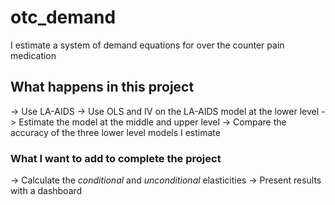 # otc_demand
I estimate a system of demand equations for over the counter pain medication

## What happens in this project
-> Use LA-AIDS
-> Use OLS and IV on the LA-AIDS model at the lower level
-> Estimate the model at the middle and upper level
-> Compare the accuracy of the three lower level models I estimate

### What I want to add to complete the project
-> Calculate the _conditional_ and _unconditional_ elasticities
-> Present results with a dashboard
